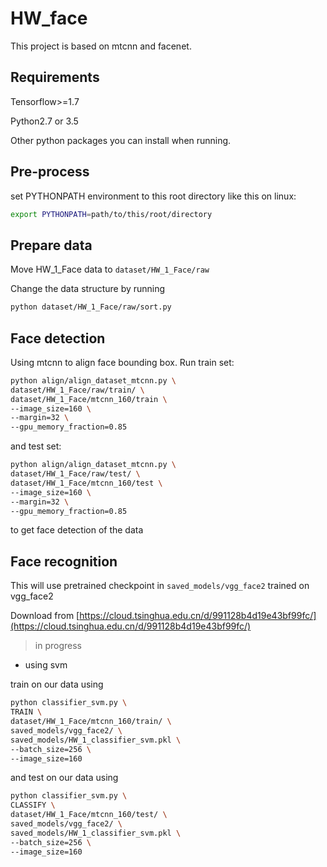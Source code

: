 # HW_face

This project is based on mtcnn and facenet.

## Requirements

Tensorflow>=1.7

Python2.7 or 3.5

Other python packages you can install when running.

## Pre-process

set PYTHONPATH environment to this root directory like this on linux:
```bash
export PYTHONPATH=path/to/this/root/directory
```

## Prepare data

Move HW_1_Face data to `dataset/HW_1_Face/raw`

Change the data structure by running

```bash
python dataset/HW_1_Face/raw/sort.py
```

## Face detection

Using mtcnn to align face bounding box. Run train set:

```bash
python align/align_dataset_mtcnn.py \
dataset/HW_1_Face/raw/train/ \
dataset/HW_1_Face/mtcnn_160/train \
--image_size=160 \
--margin=32 \
--gpu_memory_fraction=0.85
```

and test set:

```bash
python align/align_dataset_mtcnn.py \
dataset/HW_1_Face/raw/test/ \
dataset/HW_1_Face/mtcnn_160/test \
--image_size=160 \
--margin=32 \
--gpu_memory_fraction=0.85
```

to get face detection of the data

## Face recognition

This will use pretrained checkpoint in `saved_models/vgg_face2` trained on vgg_face2

Download from [https://cloud.tsinghua.edu.cn/d/991128b4d19e43bf99fc/](https://cloud.tsinghua.edu.cn/d/991128b4d19e43bf99fc/)

> in progress

* using svm

train on our data using

```bash
python classifier_svm.py \
TRAIN \
dataset/HW_1_Face/mtcnn_160/train/ \
saved_models/vgg_face2/ \
saved_models/HW_1_classifier_svm.pkl \
--batch_size=256 \
--image_size=160
```

and test on our data using

```bash
python classifier_svm.py \
CLASSIFY \
dataset/HW_1_Face/mtcnn_160/test/ \
saved_models/vgg_face2/ \
saved_models/HW_1_classifier_svm.pkl \
--batch_size=256 \
--image_size=160
```
